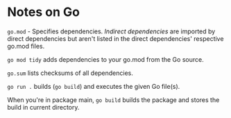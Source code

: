 # Notes on Go

`go.mod` - Specifies dependencies. *Indirect dependencies* are imported by direct dependencies but aren't listed in the
direct dependencies' respective go.mod files.

`go mod tidy` adds dependencies to your go.mod from the Go source.

`go.sum` lists checksums of all dependencies.

`go run .` builds (`go build`) and executes the given Go file(s).

When you're in package main, `go build` builds the package and stores the build in current directory.
